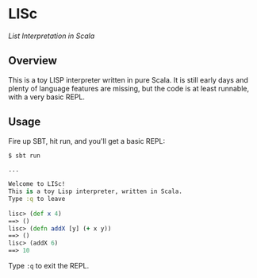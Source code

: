 LISc
====
_List Interpretation in Scala_

Overview
---
This is a toy LISP interpreter written in pure Scala. It is still early days and plenty of
language features are missing, but the code is at least runnable, with a very basic REPL.

Usage
---
Fire up SBT, hit run, and you'll get a basic REPL:

```clj
$ sbt run

...

Welcome to LISc!
This is a toy Lisp interpreter, written in Scala.
Type :q to leave
    
lisc> (def x 4)
==> ()
lisc> (defn addX [y] (+ x y))
==> ()
lisc> (addX 6)
==> 10
```

Type ```:q``` to exit the REPL.
